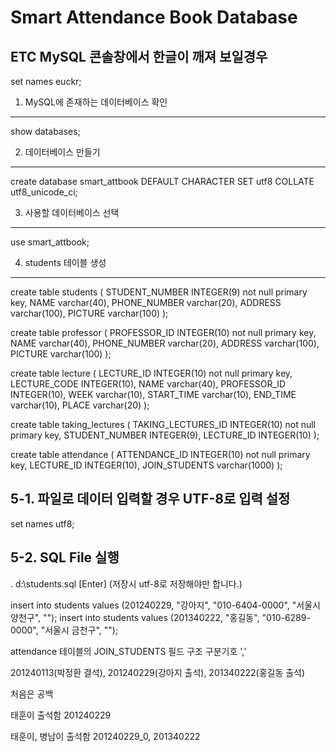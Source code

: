 Smart Attendance Book  Database
=============================================

ETC
MySQL 콘솔창에서 한글이 깨져 보일경우
---------------------------------------------
set names euckr;


1. MySQL에 존재하는 데이터베이스 확인
---------------------------------------------
show databases;


2. 데이터베이스 만들기
---------------------------------------------
create database smart_attbook DEFAULT CHARACTER SET utf8 COLLATE utf8_unicode_ci;


3. 사용할 데이터베이스 선택
---------------------------------------------
use smart_attbook;



4. students 테이블 생성
---------------------------------------------
create table students (
	STUDENT_NUMBER INTEGER(9) not null primary key,
	NAME varchar(40),
	PHONE_NUMBER varchar(20),
	ADDRESS varchar(100),
	PICTURE varchar(100)
);

create table professor (
	PROFESSOR_ID INTEGER(10) not null primary key,
	NAME varchar(40),
	PHONE_NUMBER varchar(20),
	ADDRESS varchar(100),
	PICTURE varchar(100)
);

create table lecture (
	LECTURE_ID INTEGER(10) not null primary key,
	LECTURE_CODE INTEGER(10),
	NAME varchar(40),
	PROFESSOR_ID INTEGER(10),
	WEEK varchar(10),
	START_TIME varchar(10),
	END_TIME varchar(10),
	PLACE varchar(20)
);

create table taking_lectures (
	TAKING_LECTURES_ID INTEGER(10) not null primary key,
	STUDENT_NUMBER INTEGER(9),
	LECTURE_ID INTEGER(10)
);

create table attendance (
	ATTENDANCE_ID INTEGER(10) not null primary key,
	LECTURE_ID INTEGER(10),
	JOIN_STUDENTS varchar(1000)
);


5-1. 파일로 데이터 입력할 경우 UTF-8로 입력 설정
---------------------------------------------
set names utf8;

5-2. SQL File 실행
---------------------------------------------
\. d:\students.sql [Enter] (저장시 utf-8로 저장해야만 합니다.)

insert into students values (201240229, "강아지", "010-6404-0000", "서울시 양천구", "");
insert into students values (201340222, "홍길동", "010-6289-0000", "서울시 금천구", "");



attendance 테이블의 JOIN_STUDENTS 필드 구조
구분기호 ','


201240113(박정환 결석), 201240229(강아지 출석), 201340222(홍길동 출석)

처음은 공백

태훈이 출석함
201240229

태훈이, 병남이 출석함
201240229_0, 201340222
